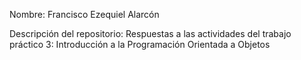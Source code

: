 Nombre: Francisco Ezequiel Alarcón

Descripción del repositorio: Respuestas a las actividades del trabajo práctico 3: Introducción a la
Programación Orientada a Objetos
